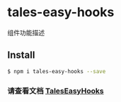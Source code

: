 # tales-easy-hooks

组件功能描述

## Install

```bash
$ npm i tales-easy-hooks --save
```


### 请查看文档 [TalesEasyHooks](https://talesxx.github.io/easyHooks/) 